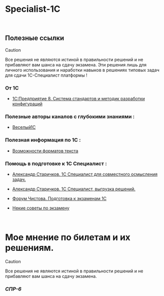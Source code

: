 # Specialist-1C

<br/>

## Полезные ссылки
>[!CAUTION]
>Все решения не являются истиной в правильности решений и не прибавляют вам шанса на сдачу экзамена. 
>Эти решения лишь для личного использования и наработки навыков в решениях типовых задач для сдачи 1С-Специалист платформы !

### От 1С
- [1С:Предприятие 8. Система стандартов и методик разработки конфигураций](https://its.1c.ru/db/v8std)

### Полезные авторы каналов с глубокими знаниями : 
- [Веселый1С](https://youtube.com/channel/UCvtbWjVxUuDEGK_pUeGjnSw?feature=shared)

### Полезная информация по 1С :
- [Возможности форматов текста](https://vk.com/away.php?to=https%3A%2F%2Fhelpf.pro%2Ffaq83%2Fview%2F125.html&utf=1)

### Помощь в подготовке к 1С Специалист :
- [Александр Старичков. 1С Специалист для совместного осмысления задач.](https://vk.com/club226951467)
- [Александр Старичков. 1С Специалист, выгрузка решений.](https://disk.yandex.ru/d/5PHZuecpp99bOA)
- [Форум Чистова. Подготовка к экзаменам 1С](https://forum.chistov.pro/index.php)

- [Некие советы по экзамену](https://www.koderline.ru/expert/instruktsii/article-primer-konspekta-po-teme-raschetnye-mekhanizmy-pri-podgotovke-k-ekzamenu-1s-spetsialist-po-platforme/?sphrase_id=37982)



<br/>

# Мое мнение по билетам и их решениям.
>[!CAUTION]
>Все решения не являются истиной в правильности решений и не прибавляют вам шанса на сдачу экзамена. 

### *СПР-6*
